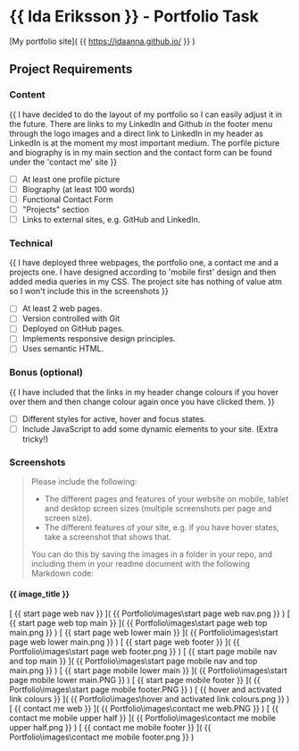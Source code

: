 # {{ Ida Eriksson }} - Portfolio Task

[My portfolio site]( {{ https://idaanna.github.io/ }} )

## Project Requirements

### Content
{{ I have decided to do the layout of my portfolio so I can easily adjust it in the future. There are links to my LinkedIn and Github in the footer menu through the logo images and a direct link to LinkedIn in my header as LinkedIn is at the moment my most important medium. The porfile picture and biography is in my main section and the contact form can be found under the 'contact me' site }}
- [ ] At least one profile picture
- [ ] Biography (at least 100 words)
- [ ] Functional Contact Form
- [ ] "Projects" section
- [ ] Links to external sites, e.g. GitHub and LinkedIn.

### Technical
{{ I have deployed three webpages, the portfolio one, a contact me and a projects one. I have designed according to 'mobile first' design and then added media queries in my CSS. The project site has nothing of value atm so I won't include this in the screenshots }}
- [ ] At least 2 web pages.
- [ ] Version controlled with Git
- [ ] Deployed on GitHub pages.
- [ ] Implements responsive design principles.
- [ ] Uses semantic HTML.

### Bonus (optional)
{{ I have included that the links in my header change colours if you hover over them and then change colour again once you have clicked them. }}
- [ ] Different styles for active, hover and focus states.
- [ ] Include JavaScript to add some dynamic elements to your site. (Extra
tricky!)
### Screenshots
> Please include the following:
> - The different pages and features of your website on mobile, tablet and
desktop screen sizes (multiple screenshots per page and screen size).
> - The different features of your site, e.g. if you have hover states, take a
screenshot that shows that.
>
> You can do this by saving the images in a folder in your repo, and including
them in your readme document with the following Markdown code:
#### {{ image_title }}
[ {{ start page web nav }} ]( {{ Portfolio\images\start page web nav.png }} )
[ {{ start page web top main }} ]( {{ Portfolio\images\start page web top main.png }} )
[ {{ start page web lower main }} ]( {{ Portfolio\images\start page web lower main.png }} )
[ {{ start page web footer }} ]( {{ Portfolio\images\start page web footer.png }} )
[ {{ start page mobile nav and top main }} ]( {{ Portfolio\images\start page mobile nav and top main.png }} )
[ {{ start page mobile lower main }} ]( {{ Portfolio\images\start page mobile lower main.PNG }} )
[ {{ start page mobile footer }} ]( {{ Portfolio\images\start page mobile footer.PNG }} )
[ {{ hover and activated link colours }} ]( {{ Portfolio\images\hover and activated link colours.png }} )
[ {{ contact me web }} ]( {{ Portfolio\images\contact me web.PNG }} )
[ {{ contact me mobile upper half }} ]( {{ Portfolio\images\contact me mobile upper half.png }} )
[ {{ contact me mobile footer }} ]( {{ Portfolio\images\contact me mobile  footer.png }} )